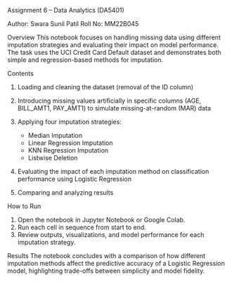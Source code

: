 Assignment 6 – Data Analytics (DA5401)

Author: Swara Sunil Patil
Roll No: MM22B045

Overview
This notebook focuses on handling missing data using different imputation strategies and evaluating their impact on model performance. The task uses the UCI Credit Card Default dataset and demonstrates both simple and regression-based methods for imputation.

Contents

1. Loading and cleaning the dataset (removal of the ID column)
2. Introducing missing values artificially in specific columns (AGE, BILL_AMT1, PAY_AMT1) to simulate missing-at-random (MAR) data
3. Applying four imputation strategies:

   * Median Imputation
   * Linear Regression Imputation
   * KNN Regression Imputation
   * Listwise Deletion
4. Evaluating the impact of each imputation method on classification performance using Logistic Regression
5. Comparing and analyzing results

How to Run

1. Open the notebook in Jupyter Notebook or Google Colab.
2. Run each cell in sequence from start to end.
3. Review outputs, visualizations, and model performance for each imputation strategy.

Results
The notebook concludes with a comparison of how different imputation methods affect the predictive accuracy of a Logistic Regression model, highlighting trade-offs between simplicity and model fidelity.
